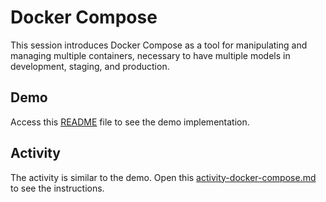 # Docker Compose

This session introduces Docker Compose as a tool for manipulating and managing multiple containers, necessary to have multiple models in development, staging, and production.

## Demo

Access this [README](session-15/iris_docker_compose/README.md) file to see the demo implementation.

## Activity

The activity is similar to the demo. Open this [activity-docker-compose.md](session-15/activity/activity-docker-compose.md) to see the instructions.
